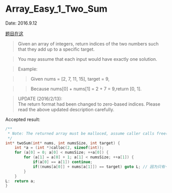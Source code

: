 # Array_Easy_1_Two_Sum

Date: 2016.9.12

[题目在这](https://leetcode.com/problems/two-sum/)

> Given an array of integers, return indices of the two numbers such that they add up to a specific target.

> You may assume that each input would have exactly one solution.

> Example:

>> Given nums = [2, 7, 11, 15], target = 9,

>> Because nums[0] + nums[1] = 2 + 7 = 9,return [0, 1].

>UPDATE (2016/2/13):  
The return format had been changed to zero-based indices. Please read the above updated description carefully.

Accepted result:

```c
/**
 * Note: The returned array must be malloced, assume caller calls free().
 */
int* twoSum(int* nums, int numsSize, int target) {
    int *a = (int *)calloc(2, sizeof(int));
    for (a[0] = 0; a[0] < numsSize; ++a[0]) {
        for (a[1] = a[0] + 1; a[1] < numsSize; ++a[1]) {
            if(a[0] == a[1]) continue;
            if((nums[a[0]] + nums[a[1]]) == target) goto L; // 因为只有一个解
        }
    }
L:  return a;
}
```
